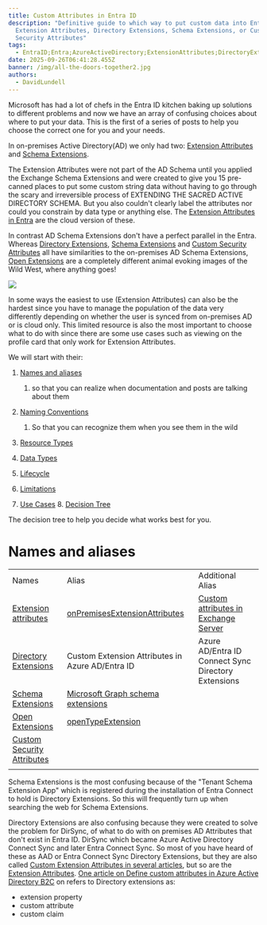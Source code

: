 ```yaml
---
title: Custom Attributes in Entra ID
description: "Definitive guide to which way to put custom data into Entra ID:
  Extension Attributes, Directory Extensions, Schema Extensions, or Custom
  Security Attributes"
tags:
  - EntraID;Entra;AzureActiveDirectory;ExtensionAttributes;DirectoryExtensions;SchemaExtensions;CustomSecurityAttributes;
date: 2025-09-26T06:41:28.455Z
banner: /img/all-the-doors-together2.jpg
authors:
  - DavidLundell
---
```

M﻿icrosoft has had a lot of chefs in the E﻿ntra ID kitchen baking up solutions to different problems and now we have an array of confusing choices about where to put your data.  This is the first of a series of posts to help you choose the correct one for you and your needs. 

In on-premises Active Directory(AD) we only had two: [Extension Attributes](https://learn.microsoft.com/en-us/exchange/recipients/mailbox-custom-attributes) and [Schema Extensions](https://learn.microsoft.com/en-us/windows/win32/ad/how-to-extend-the-schema). 

The Extension Attributes were not part of the AD Schema until you applied the Exchange Schema Extensions a﻿nd were created to give you 15 pre-canned places to put some custom string data without having to go through the scary and irreversible process of EXTENDING THE SACRED ACTIVE DIRECTORY SCHEMA. But you also couldn't clearly label the attributes nor could you constrain by data type or anything else. The [Extension Attributes in Entra](https://learn.microsoft.com/en-us/graph/extensibility-overview?tabs=http#extension-attributes) are the cloud version of these. 

In contrast AD Schema Extensions don't have a perfect parallel in the Entra. Whereas [Directory Extensions](https://learn.microsoft.com/en-us/graph/extensibility-overview?tabs=http#directory-microsoft-entra-id-extensions), [Schema Extensions](https://learn.microsoft.com/en-us/graph/extensibility-overview?tabs=http#schema-extensions) and [Custom Security Attributes](https://learn.microsoft.com/en-us/entra/fundamentals/custom-security-attributes-overview) all have similarities to the on-premises AD Schema Extensions, [Open Extensions](https://learn.microsoft.com/en-us/graph/extensibility-overview?tabs=http#open-extensions) are a completely different animal evoking images of the Wild West, where anything goes! 
 

![](/img/all-the-doors-together2.jpg)

I﻿n some ways the easiest to use (Extension Attributes) can also be the hardest since you have to manage the population of the data very differently depending on whether the user is synced from on-premises AD or is cloud only. This limited resource is also the most important to choose what to do with since there are some use cases such as viewing on the profile card that only work for Extension Attributes.

W﻿e will start with their: 

1. [Names and aliases](/blog/2025/09/custom-attributes-in-entra-id/#names-and-aliases)

   1. so that you can realize when documentation and posts are talking about them
2. [N﻿aming Conventions](/blog/2025/09/custom-attributes-in-entra-id-naming-conventions/)

   1. So that you can recognize them when you see them in the wild 
3. [R﻿esource Types](/blog/2025/09/custom-attributes-in-entra-id-r﻿esource-types/)
4. [D﻿ata Types](/blog/2025/09/custom-attributes-in-entra-id-d﻿ata-types/)
5. [L﻿ifecycle](/blog/2025/09/custom-attributes-in-entra-id-lifecycle/)
6. [L﻿imitations](/blog/2025/09/custom-attributes-in-entra-id-l﻿imitations/)
7. [U﻿se Cases](/blog/2025/09/custom-attributes-in-entra-id-u﻿se-cases/)
8﻿. [Decision Tree](/blog/2025/09/custom-attributes-in-entra-id-decision-tree/)

T﻿he decision tree to help you decide what works best for you.

# Names and aliases

|                                                                                                                                          |                                                                                                                                          |                                                                                                                         |
| ---------------------------------------------------------------------------------------------------------------------------------------- | ---------------------------------------------------------------------------------------------------------------------------------------- | ----------------------------------------------------------------------------------------------------------------------- |
| Names                                                                                                                                    | Alias                                                                                                                                    | Additional Alias                                                                                                        |
| [Extension attributes](https://learn.microsoft.com/en-us/graph/extensibility-overview?tabs=http#extension-attributes)                    | [onPremisesExtensionAttributes](https://learn.microsoft.com/en-us/graph/api/resources/onpremisesextensionattributes?view=graph-rest-1.0) | [Custom attributes in Exchange Server](https://learn.microsoft.com/en-us/exchange/recipients/mailbox-custom-attributes) |
| [Directory Extensions](https://learn.microsoft.com/en-us/graph/extensibility-overview?tabs=http#directory-microsoft-entra-id-extensions) | Custom Extension Attributes in Azure AD/Entra ID                                                                                         | Azure AD/Entra ID Connect Sync Directory Extensions                                                                     |
| [Schema Extensions](https://learn.microsoft.com/en-us/graph/extensibility-overview?tabs=http#schema-extensions)                          | [Microsoft Graph schema extensions](https://learn.microsoft.com/en-us/graph/api/resources/schemaextension)                               |                                                                                                                         |
| [Open Extensions](https://learn.microsoft.com/en-us/graph/extensibility-overview?tabs=http#open-extensions)                              | [openTypeExtension](https://learn.microsoft.com/en-us/graph/api/resources/opentypeextension?view=graph-rest-1.0)                         |                                                                                                                         |
| [Custom Security Attributes](https://learn.microsoft.com/en-us/entra/fundamentals/custom-security-attributes-overview)                   |                                                                                                                                          |                                                                                                                         |
|                                                                                                                                          |                                                                                                                                          |                                                                                                                         |


S﻿chema Extensions is the most confusing because of the "Tenant Schema Extension App" which is registered during the installation of Entra Connect to hold is Directory Extensions. So this will frequently turn up when searching the web for Schema Extensions.

D﻿irectory Extensions are also confusing because they were created to solve the problem for DirSync, of what to do with on premises AD Attributes that don't exist in Entra ID. DirSync which became Azure Active Directory Connect Sync and later Entra Connect Sync. So most of you have heard of these as AAD or Entra Connect Sync Directory Extensions, but they are also called [Custom Extension Attributes in several articles](https://learn.microsoft.com/en-us/entra/identity/hybrid/cloud-sync/how-to-preserve-original-organizational-unit#prerequisite), but so are the [Extension Attributes](https://learn.microsoft.com/en-us/graph/add-properties-profilecard#add-a-custom-attribute-to-the-profile-card). [O﻿ne article on Define custom attributes in Azure Active Directory B2C](https://learn.microsoft.com/en-us/azure/active-directory-b2c/user-flow-custom-attributes?pivots=b2c-custom-policy) on refers to Directory extensions as: 

* e﻿xtension property
* c﻿ustom attribute
* c﻿ustom claim